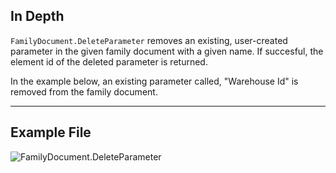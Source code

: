 ## In Depth
`FamilyDocument.DeleteParameter` removes an existing, user-created parameter in the given family document with a given name. If succesful, the element id of the deleted parameter is returned.

In the example below, an existing parameter called, "Warehouse Id" is removed from the family document.
___
## Example File

![FamilyDocument.DeleteParameter](./Revit.Application.FamilyDocument.DeleteParameter_img.jpg)
